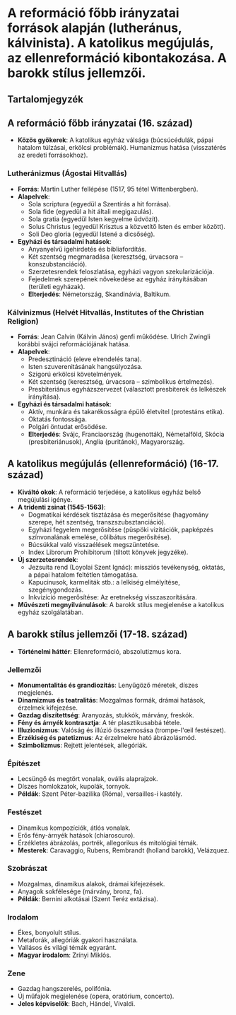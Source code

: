 # A reformáció főbb irányzatai források alapján (lutheránus, kálvinista). A katolikus megújulás, az ellenreformáció kibontakozása. A barokk stílus jellemzői.

## Tartalomjegyzék

## A reformáció főbb irányzatai (16. század)

- **Közös gyökerek**: A katolikus egyház válsága (búcsúcédulák, pápai hatalom túlzásai, erkölcsi problémák). Humanizmus hatása (visszatérés az eredeti forrásokhoz).

### Lutheránizmus (Ágostai Hitvallás)

- **Forrás**: Martin Luther fellépése (1517, 95 tétel Wittenbergben).
- **Alapelvek**:
  - Sola scriptura (egyedül a Szentírás a hit forrása).
  - Sola fide (egyedül a hit általi megigazulás).
  - Sola gratia (egyedül Isten kegyelme üdvözít).
  - Solus Christus (egyedül Krisztus a közvetítő Isten és ember között).
  - Soli Deo gloria (egyedül Istené a dicsőség).
- **Egyházi és társadalmi hatások**:
  - Anyanyelvű igehirdetés és bibliafordítás.
  - Két szentség megmaradása (keresztség, úrvacsora – konszubstanciáció).
  - Szerzetesrendek feloszlatása, egyházi vagyon szekularizációja.
  - Fejedelmek szerepének növekedése az egyház irányításában (területi egyházak).
  - **Elterjedés**: Németország, Skandinávia, Baltikum.

### Kálvinizmus (Helvét Hitvallás, Institutes of the Christian Religion)

- **Forrás**: Jean Calvin (Kálvin János) genfi működése. Ulrich Zwingli korábbi svájci reformációjának hatása.
- **Alapelvek**:
  - Predesztináció (eleve elrendelés tana).
  - Isten szuverenitásának hangsúlyozása.
  - Szigorú erkölcsi követelmények.
  - Két szentség (keresztség, úrvacsora – szimbolikus értelmezés).
  - Presbiteriánus egyházszervezet (választott presbiterek és lelkészek irányítása).
- **Egyházi és társadalmi hatások**:
  - Aktív, munkára és takarékosságra épülő életvitel (protestáns etika).
  - Oktatás fontossága.
  - Polgári öntudat erősödése.
  - **Elterjedés**: Svájc, Franciaország (hugenották), Németalföld, Skócia (presbiteriánusok), Anglia (puritánok), Magyarország.

## A katolikus megújulás (ellenreformáció) (16-17. század)

- **Kiváltó okok**: A reformáció terjedése, a katolikus egyház belső megújulási igénye.
- **A tridenti zsinat (1545-1563)**:
  - Dogmatikai kérdések tisztázása és megerősítése (hagyomány szerepe, hét szentség, transzszubsztanciáció).
  - Egyházi fegyelem megerősítése (püspöki vizitációk, papképzés színvonalának emelése, cölibátus megerősítése).
  - Búcsúkkal való visszaélések megszüntetése.
  - Index Librorum Prohibitorum (tiltott könyvek jegyzéke).
- **Új szerzetesrendek**:
  - Jezsuita rend (Loyolai Szent Ignác): missziós tevékenység, oktatás, a pápai hatalom feltétlen támogatása.
  - Kapucinusok, karmeliták stb.: a lelkiség elmélyítése, szegénygondozás.
  - Inkvizíció megerősítése: Az eretnekség visszaszorítására.
- **Művészeti megnyilvánulások**: A barokk stílus megjelenése a katolikus egyház szolgálatában.

## A barokk stílus jellemzői (17-18. század)

- **Történelmi háttér**: Ellenreformáció, abszolutizmus kora.

### Jellemzői

- **Monumentalitás és grandiozitás**: Lenyűgöző méretek, díszes megjelenés.
- **Dinamizmus és teatralitás**: Mozgalmas formák, drámai hatások, érzelmek kifejezése.
- **Gazdag díszítettség**: Aranyozás, stukkók, márvány, freskók.
- **Fény és árnyék kontrasztja**: A tér plasztikusabbá tétele.
- **Illuzionizmus**: Valóság és illúzió összemosása (trompe-l'œil festészet).
- **Érzékiség és patetizmus**: Az érzelmekre ható ábrázolásmód.
- **Szimbolizmus**: Rejtett jelentések, allegóriák.
 
### Építészet

- Lecsüngő és megtört vonalak, ovális alaprajzok.
- Díszes homlokzatok, kupolák, tornyok.
- **Példák**: Szent Péter-bazilika (Róma), versailles-i kastély.

### Festészet

- Dinamikus kompozíciók, átlós vonalak.
- Erős fény-árnyék hatások (chiaroscuro).
- Érzékletes ábrázolás, portrék, allegorikus és mitológiai témák.
- **Mesterek**: Caravaggio, Rubens, Rembrandt (holland barokk), Velázquez.

### Szobrászat

- Mozgalmas, dinamikus alakok, drámai kifejezések.
- Anyagok sokfélesége (márvány, bronz, fa).
- **Példák**: Bernini alkotásai (Szent Teréz extázisa).

### Irodalom

- Ékes, bonyolult stílus.
- Metaforák, allegóriák gyakori használata.
- Vallásos és világi témák egyaránt.
- **Magyar irodalom**: Zrínyi Miklós.

### Zene

- Gazdag hangszerelés, polifónia.
- Új műfajok megjelenése (opera, oratórium, concerto).
- **Jeles képviselők**: Bach, Händel, Vivaldi.